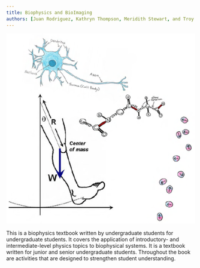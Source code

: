 ```yaml
---
title: Biophysics and BioImaging
authors: [Juan Rodriguez, Kathryn Thompson, Meridith Stewart, and Troy Messina]
---
```


<img src="./images/cover.PNG" width="600" alt="Biophysics and BioImaging cover art">

This is a biophysics textbook written by undergraduate students for undergraduate students. It covers the application of introductory- and intermediate-level physics topics to biophysical systems. It is a textbook written for junior and senior undergraduate students. Throughout the book are activities that are designed to strengthen student understanding.


